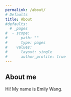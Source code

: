 ```yaml
---
permalink: /about/
# Defaults
title: About
#defaults:
  # _pages
#  - scope:
#      path: ""
#      type: pages
#    values:
#      layout: single
#      author_profile: true
---
```


## About me

Hi! My name is Emily Wang.





